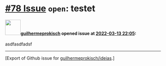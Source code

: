 # [\#78 Issue](https://github.com/guilhermeprokisch/ideias/issues/78) `open`: testet

#### <img src="https://avatars.githubusercontent.com/u/12011070?u=f18e95eceaa97f69b9d0c5a06270d7bdfbc44b5a&v=4" width="50">[guilhermeprokisch](https://github.com/guilhermeprokisch) opened issue at [2022-03-13 22:05](https://github.com/guilhermeprokisch/ideias/issues/78):

asdfasdfadsf




-------------------------------------------------------------------------------



[Export of Github issue for [guilhermeprokisch/ideias](https://github.com/guilhermeprokisch/ideias).]
